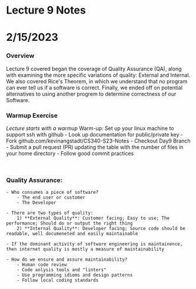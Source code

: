 # Lecture 9 Notes
# 2/15/2023


### Overview
Lecture 9 covered began the coverage of Quality Assurance (QA), along with examining the more specific variations of quality: External and Internal. We also covered Rice's Theorem, in which we understand that no program can ever tell us if a software is correct. Finally, we ended off on potential alternatives to using another progrem to determine correctness of our Software.

### Warmup Exercise
*Lecture starts with a warmup*
Warm-up: Set up your linux machine to support ssh with github
    - Look up documentation for public/private key
    - Fork github.com/kevinangstadt/CS340-S23-Notes
    - Checkout Day9 Branch
    - Submit a pull request (PR) updating the table with the number of files in your home directory
        - Follow good commit practices

</br>

### Quality Assurance:
    - Who consumes a piece of software?
        - The end user or customer
        - The Developer

    - There are two types of quality:
        1) **External Quality**: Customer facing; Easy to use; The performance; Should do or output the right thing
        2) **Internal Quality**: Developer facing; Source code should be readable, well documeneted and easily maintainable

    - If the dominant activity of software engineering is maintainence, then internet quality is mostly a measure of maintainability

    - How do we ensure and assure maintainability?
        - Human code review
        - Code anlysis tools and "linters"
        - Use programming idioms and design patterns
        - Follow local coding standards
</br>


